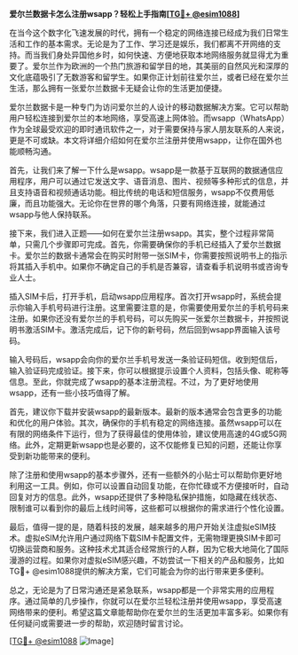 **爱尔兰数据卡怎么注册wsapp？轻松上手指南[[TG💪+ @esim1088](https://t.me/s/esim1088)]**

在当今这个数字化飞速发展的时代，拥有一个稳定的网络连接已经成为我们日常生活和工作的基本需求。无论是为了工作、学习还是娱乐，我们都离不开网络的支持。而当我们身处异国他乡时，如何快速、方便地获取本地网络服务就显得尤为重要了。爱尔兰作为欧洲的一个热门旅游和留学目的地，其美丽的自然风光和深厚的文化底蕴吸引了无数游客和留学生。如果你正计划前往爱尔兰，或者已经在爱尔兰生活，那么拥有一张爱尔兰数据卡无疑会让你的生活更加便捷。

爱尔兰数据卡是一种专门为访问爱尔兰的人设计的移动数据解决方案。它可以帮助用户轻松连接到爱尔兰的本地网络，享受高速上网体验。而wsapp（WhatsApp）作为全球最受欢迎的即时通讯软件之一，对于需要保持与家人朋友联系的人来说，更是不可或缺。本文将详细介绍如何在爱尔兰注册并使用wsapp，让你在国外也能顺畅沟通。

首先，让我们来了解一下什么是wsapp。wsapp是一款基于互联网的数据通信应用程序，用户可以通过它发送文字、语音消息、图片、视频等多种形式的信息，并且支持语音和视频通话功能。相比传统的电话和短信服务，wsapp不仅费用低廉，而且功能强大。无论你在世界的哪个角落，只要有网络连接，就能通过wsapp与他人保持联系。

接下来，我们进入正题——如何在爱尔兰注册wsapp。其实，整个过程非常简单，只需几个步骤即可完成。首先，你需要确保你的手机已经插入了爱尔兰数据卡。爱尔兰的数据卡通常会在购买时附带一张SIM卡，你需要按照说明书上的指示将其插入手机中。如果你不确定自己的手机是否兼容，请查看手机说明书或咨询专业人士。

插入SIM卡后，打开手机，启动wsapp应用程序。首次打开wsapp时，系统会提示你输入手机号码进行注册。这里需要注意的是，你需要使用爱尔兰的手机号码来注册。如果你还没有爱尔兰的手机号码，可以先购买一张爱尔兰数据卡，并按照说明书激活SIM卡。激活完成后，记下你的新号码，然后回到wsapp界面输入该号码。

输入号码后，wsapp会向你的爱尔兰手机号发送一条验证码短信。收到短信后，输入验证码完成验证。接下来，你可以根据提示设置个人资料，包括头像、昵称等信息。至此，你就完成了wsapp的基本注册流程。不过，为了更好地使用wsapp，还有一些小技巧值得了解。

首先，建议你下载并安装wsapp的最新版本。最新的版本通常会包含更多的功能和优化的用户体验。其次，确保你的手机有稳定的网络连接。虽然wsapp可以在有限的网络条件下运行，但为了获得最佳的使用体验，建议使用高速的4G或5G网络。此外，定期更新wsapp也是必要的，这不仅能修复已知的问题，还能让你享受到新功能带来的便利。

除了注册和使用wsapp的基本步骤外，还有一些额外的小贴士可以帮助你更好地利用这一工具。例如，你可以设置自动回复功能，在你忙碌或不方便接听时，自动回复对方的信息。此外，wsapp还提供了多种隐私保护措施，如隐藏在线状态、限制谁可以看到你的最后上线时间等，这些都可以根据你的需求进行个性化设置。

最后，值得一提的是，随着科技的发展，越来越多的用户开始关注虚拟eSIM技术。虚拟eSIM允许用户通过网络下载SIM卡配置文件，无需物理更换SIM卡即可切换运营商和服务。这种技术尤其适合经常旅行的人群，因为它极大地简化了国际漫游的过程。如果你对虚拟eSIM感兴趣，不妨尝试一下相关的产品和服务，比如TG💪+ @esim1088提供的解决方案，它们可能会为你的出行带来更多便利。

总之，无论是为了日常沟通还是紧急联系，wsapp都是一个非常实用的应用程序。通过简单的几步操作，你就可以在爱尔兰轻松注册并使用wsapp，享受高速网络带来的便利。希望这篇文章能帮助你在爱尔兰的生活更加丰富多彩。如果你有任何疑问或需要进一步的帮助，欢迎随时留言讨论。

[[TG💪+ @esim1088](https://t.me/s/esim1088) ![Image](https://i.postimg.cc/4NQfJmqS/Snipaste-2025-05-13-00-14-12.png)]